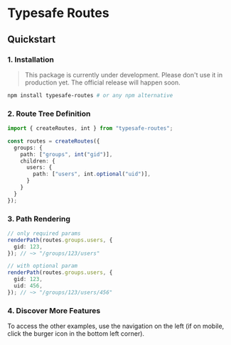 # Typesafe Routes

## Quickstart

### 1. Installation

> This package is currently under development. Please don't use it in production yet. The official release will happen soon.

``` bash
npm install typesafe-routes # or any npm alternative
```

### 2. Route Tree Definition

``` ts
import { createRoutes, int } from "typesafe-routes";

const routes = createRoutes({
  groups: {
    path: ["groups", int("gid")],
    children: {
      users: {
        path: ["users", int.optional("uid")],
      }
    }
  }
});
```

### 3. Path Rendering

``` ts
// only required params
renderPath(routes.groups.users, {
  gid: 123,
}); // ~> "/groups/123/users"

// with optional param
renderPath(routes.groups.users, {
  gid: 123,
  uid: 456,
}); // ~> "/groups/123/users/456"
```

### 4. Discover More Features

To access the other examples, use the navigation on the left (if on mobile, click the burger icon in the bottom left corner).
